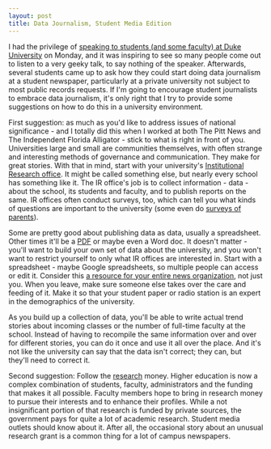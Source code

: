 ```yaml
---
layout: post
title: Data Journalism, Student Media Edition
---
```


I had the privilege of [speaking to students (and some faculty) at Duke University](https://twitter.com/dukesanford/status/387608300600426496) on Monday, and it was inspiring to see so many people come out to listen to a very geeky talk, to say nothing of the speaker. Afterwards, several students came up to ask how they could start doing data journalism at a student newspaper, particularly at a private university not subject to most public records requests. If I'm going to encourage student journalists to embrace data journalism, it's only right that I try to provide some suggestions on how to do this in a university environment.

First suggestion: as much as you'd like to address issues of national significance - and I totally did this when I worked at both The Pitt News and The Independent Florida Alligator - stick to what is right in front of you. Universities large and small are communities themselves, with often strange and interesting methods of governance and communication. They make for great stories. With that in mind, start with your university's [Institutional Research office](http://ir.provost.duke.edu/). It might be called something else, but nearly every school has something like it. The IR office's job is to collect information - data - about the school, its students and faculty, and to publish reports on the same. IR offices often conduct surveys, too, which can tell you what kinds of questions are important to the university (some even do [surveys of parents](http://web.mit.edu/surveys/parent2007/core/welcome.html)). 

Some are pretty good about publishing data as data, usually a spreadsheet. Other times it'll be a [PDF](http://ir.provost.duke.edu/facts/tuitionandfinaid/tuition%20history%20through%201213.pdf) or maybe even a Word doc. It doesn't matter - you'll want to build your own set of data about the university, and you won't want to restrict yourself to only what IR offices are interested in. Start with a spreadsheet - maybe Google spreadsheets, so multiple people can access or edit it. Consider this [a resource for your entire news organization](http://thescoop.org/thefix/the-information-gap/), not just you. When you leave, make sure someone else takes over the care and feeding of it. Make it so that your student paper or radio station is an expert in the demographics of the university.

As you build up a collection of data, you'll be able to write actual trend stories about incoming classes or the number of full-time faculty at the school. Instead of having to recompile the same information over and over for different stories, you can do it once and use it all over the place. And it's not like the university can say that the data isn't correct; they can, but they'll need to correct it.

Second suggestion: Follow the [research](http://research.duke.edu/) money. Higher education is now a complex combination of students, faculty, administrators and the funding that makes it all possible. Faculty members hope to bring in research money to pursue their interests and to enhance their profiles. While a not insignificant portion of that research is funded by private sources, the government pays for quite a lot of academic research. Student media outlets should know about it. After all, the occasional story about an unusual research grant is a common thing for a lot of campus newspapers. 